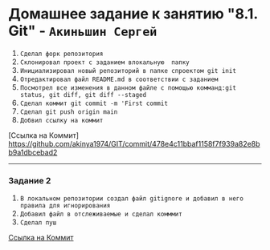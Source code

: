 # Домашнее задание к занятию "8.1. Git" - `Акиньшин Сергей`

1. `Сделал форк репозитория`
2. `Склонировал проект с заданием влокальную  папку`
3. `Инициализировал новый репозиторий в папке спроектом git init`
4. `Отредактировал файл README.md в соответствии с заданием`
5. `Посмотрел все изменения в данном файле с помощью комманд:git status, git diff, git diff --staged`
6. `Сделал коммит git commit -m 'First commit`
7. `Сделал git push origin main`
8. `Добвил ссылку на коммит`

[Ссылка на Коммит] https://github.com/akinya1974/GIT/commit/478e4c11bbaf1158f7f939a82e8bb9a1dbcebad2

---

### Задание 2


1. `В локальном репозитории создал файл gitignore и добавил в него правила для игнорирования`
2. `Добавил файл в отслеживаемые и сделал комммит`
3. `Сделал пуш`

[Ссылка на Коммит](https://github.com/akinya1974/GIT/commit/2f9af1aef90bb604a7fece8d832d00c4e688c5f9)
